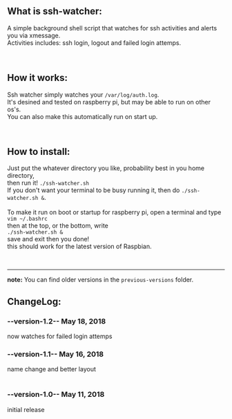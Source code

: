 ## What is ssh-watcher:

A simple background shell script that watches for ssh activities and alerts you via xmessage. <br>
Activities includes: ssh login, logout and failed login attemps. <br>

<br>

## How it works:

Ssh watcher simply watches your `/var/log/auth.log`. <br>
It's desined and tested on raspberry pi, but may be able to run on other os's. <br>
You can also make this automatically run on start up. <br>

<br>

## How to install:

Just put the whatever directory you like, probability best in you home directory, <br>
then run it! `./ssh-watcher.sh` <br>
If you don't want your terminal to be busy running it, then do `./ssh-watcher.sh &`. <br>
<br>
To make it run on boot or startup for raspberry pi, open a terminal and type <br>
`vim ~/.bashrc` <br>
then at the top, or the bottom, write <br>
`./ssh-watcher.sh &` <br>
save and exit then you done! <br>
this should work for the latest version of Raspbian. <br>

<br>

---

**note:** You can find older versions in the `previous-versions` folder. <br>

## ChangeLog:

### --version-1.2-- May 18, 2018

now watches for failed login attemps

### --version-1.1-- May 16, 2018

name change and better layout <br>
<br>

### --version-1.0-- May 11, 2018

initial release <br>

<br>


